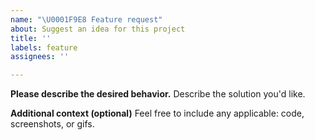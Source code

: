 ```yaml
---
name: "\U0001F9E8 Feature request"
about: Suggest an idea for this project
title: ''
labels: feature
assignees: ''

---
```


<!-- Please fill out as much of the template as you can -->

<!-- Start below this comment. -->


**Please describe the desired behavior.**
Describe the solution you'd like.


**Additional context (optional)**
Feel free to include any applicable: code, screenshots, or gifs.


<!-- End. -->

<!--
Thank you! Your help makes Public Lab better. We *deeply* appreciate your helping refine and improve plots2.

To learn how to write really great issues, which increases the chances they'll be resolved, see:
https://publiclab.org/wiki/developers#Contributing+for+non-coders
-->
